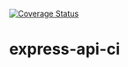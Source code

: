 [![Coverage Status](https://coveralls.io/repos/github/rakshyak/express-api-ci/badge.svg?branch=master)](https://coveralls.io/github/rakshyak/express-api-ci?branch=master)
# express-api-ci
